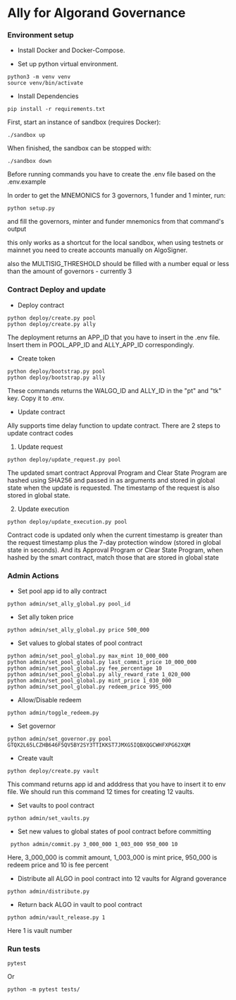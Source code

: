 # Ally for Algorand Governance

### Environment setup

- Install Docker and Docker-Compose.

- Set up python virtual environment.

```
python3 -m venv venv
source venv/bin/activate
```

- Install Dependencies
```
pip install -r requirements.txt
```

First, start an instance of sandbox (requires Docker):

```
./sandbox up
```

When finished, the sandbox can be stopped with: 

```
./sandbox down
```

Before running commands you have to create the .env file based on the .env.example

In order to get the MNEMONICS for 3 governors, 1 funder and 1 minter, run:

```
python setup.py
```

and fill the governors, minter and funder mnemonics from that command's output

this only works as a shortcut for the local sandbox, when using testnets or mainnet
you need to create accounts manually on AlgoSigner.

also the MULTISIG_THRESHOLD should be filled with a number equal or less than the amount of governors - currently 3

### Contract Deploy and update

- Deploy contract

```
python deploy/create.py pool
python deploy/create.py ally
```

The deployment returns an APP_ID that you have to insert in the .env file.
Insert them in POOL_APP_ID and ALLY_APP_ID correspondingly.

- Create token

```
python deploy/bootstrap.py pool
python deploy/bootstrap.py ally
```

These commands returns the WALGO_ID and ALLY_ID in the "pt" and "tk" key. Copy it to .env.

- Update contract

Ally supports time delay function to update contract.
There are 2 steps to update contract codes

1. Update request

```
python deploy/update_request.py pool
```

The updated smart contract Approval Program and Clear State Program are hashed using SHA256 and passed in as arguments and stored in global state when the update is requested. The timestamp of the request is also stored in global state.

2. Update execution

```
python deploy/update_execution.py pool
```

Contract code is updated only when the current timestamp is greater than the request timestamp plus the 7-day protection window (stored in global state in seconds).
And its Approval Program or Clear State Program, when hashed by the smart contract, match those that are stored in global state

### Admin Actions

- Set pool app id to ally contract

```
python admin/set_ally_global.py pool_id 
```

- Set ally token price

```
python admin/set_ally_global.py price 500_000
```

- Set values to global states of pool contract

```
python admin/set_pool_global.py max_mint 10_000_000
python admin/set_pool_global.py last_commit_price 10_000_000
python admin/set_pool_global.py fee_percentage 10
python admin/set_pool_global.py ally_reward_rate 1_020_000
python admin/set_pool_global.py mint_price 1_030_000
python admin/set_pool_global.py redeem_price 995_000
```

- Allow/Disable redeem

```
python admin/toggle_redeem.py
```

- Set governor

```
python admin/set_governor.py pool GTQX2L65LCZHB646F5QV5BY2SY3TTIKKST7JMXG5IQBXQGCWHFXPG62XQM
```

- Create vault

```
python deploy/create.py vault
```
This command returns app id and adddress that you have to insert it to env file.
We should run this command 12 times for creating 12 vaults.

- Set vaults to pool contract

```
python admin/set_vaults.py
```

- Set new values to global states of pool contract before committing

```
 python admin/commit.py 3_000_000 1_003_000 950_000 10                           
```

Here, 3_000_000 is commit amount, 1_003_000 is mint price, 950_000 is redeem price and 10 is fee percent

- Distribute all ALGO in pool contract into 12 vaults for Algrand goverance

```
python admin/distribute.py
```

- Return back ALGO in vault to pool contract

```
python admin/vault_release.py 1
```

Here 1 is vault number

### Run tests
```
pytest
```

Or

```
python -m pytest tests/  
```

